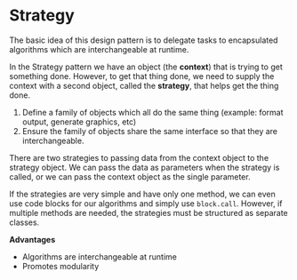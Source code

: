 # Strategy

The basic idea of this design pattern is to delegate tasks to encapsulated
algorithms which are interchangeable at runtime.

In the Strategy pattern we have an object (the **context**) that is trying to
get something done. However, to get that thing done, we need to supply the
context with a second object, called the **strategy**, that helps get the thing
done.

1. Define a family of objects which all do the same thing (example: format
   output, generate graphics, etc)
2. Ensure the family of objects share the same interface so that they are
   interchangeable. 

There are two strategies to passing data from the context object to the strategy
object. We can pass the data as parameters when the strategy is called, or we
can pass the context object as the single parameter.

If the strategies are very simple and have only one method, we can even use code
blocks for our algorithms and simply use `block.call`. However, if multiple
methods are needed, the strategies must be structured as separate classes. 

**Advantages**

  - Algorithms are interchangeable at runtime
  - Promotes modularity

